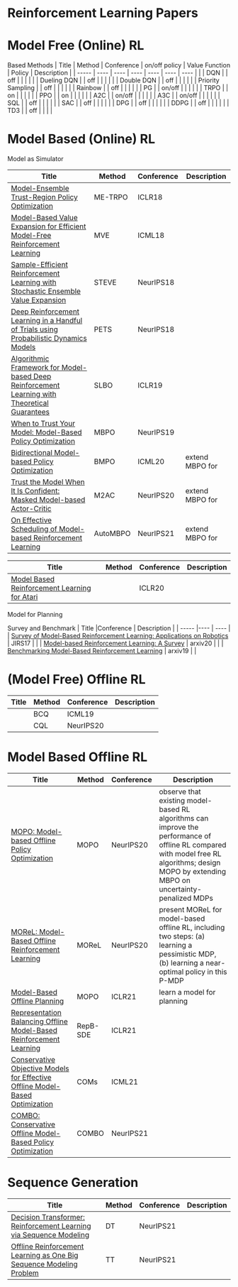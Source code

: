 # Reinforcement Learning Papers


Model Free (Online) RL
======
Based Methods
|  Title | Method | Conference | on/off policy | Value Function | Policy | Description |
| -----  | ----   | ----       |   ----  |   ---- | ----  |   ---- | 
| | DQN | | off | | | |
| | Dueling DQN | | off | | | |
| | Double DQN | | off | | | |
| | Priority Sampling | | off | | | |
| | Rainbow | | off | | | |
| | PG | | on/off | | | |
| | TRPO | | on | | | |
| | PPO | | on | | | |
| | A2C | | on/off | | | |
| | A3C | | on/off | | | |
|  | SQL | | off | | | |
|  | SAC | | off | | | |
|  | DPG | | off | | | |
|  | DDPG | | off | | | |
|  | TD3 | | off | | | |

Model Based (Online) RL
======
Model as Simulator

|  Title | Method | Conference |  Description |
| -----  | ----   | ----       |   ----  |
| [Model-Ensemble Trust-Region Policy Optimization](https://arxiv.org/pdf/1802.10592.pdf) | ME-TRPO | ICLR18 | |
| [Model-Based Value Expansion for Efficient Model-Free Reinforcement Learning](https://arxiv.org/pdf/1803.00101.pdf) | MVE | ICML18 |  |
| [Sample-Efficient Reinforcement Learning with Stochastic Ensemble Value Expansion](https://arxiv.org/pdf/1807.01675.pdf) | STEVE | NeurIPS18 | |
| [Deep Reinforcement Learning in a Handful of Trials using Probabilistic Dynamics Models](https://arxiv.org/pdf/1805.12114.pdf) | PETS | NeurIPS18 | |
| [Algorithmic Framework for Model-based Deep Reinforcement Learning with Theoretical Guarantees](https://arxiv.org/pdf/1807.03858.pdf)  | SLBO | ICLR19  | |
| [When to Trust Your Model: Model-Based Policy Optimization](https://arxiv.org/pdf/1906.08253.pdf) | MBPO | NeurIPS19  |  |
| [Bidirectional Model-based Policy Optimization](https://arxiv.org/pdf/2007.01995.pdf) | BMPO | ICML20  | extend MBPO for  |
| [Trust the Model When It Is Confident: Masked Model-based Actor-Critic](https://arxiv.org/pdf/2010.04893.pdf)| M2AC | NeurIPS20 | extend MBPO for |
| [On Effective Scheduling of Model-based Reinforcement Learning](https://arxiv.org/pdf/2111.08550.pdf) | AutoMBPO | NeurIPS21 | extend MBPO for |

|  Title | Method | Conference |  Description |
| -----  | ----   | ----       |   ----  |
| [Model Based Reinforcement Learning for Atari](https://arxiv.org/pdf/1903.00374.pdf) | | ICLR20 | |


Model for Planning


Survey and Benchmark
|  Title |Conference | Description |
| -----  |----       |   ----  |
| [Survey of Model-Based Reinforcement Learning: Applications on Robotics](https://www.researchgate.net/profile/Athanasios-Polydoros/publication/312921419_Survey_of_Model-Based_Reinforcement_Learning_Applications_on_Robotics/links/59cec68baca2721f434effc6/Survey-of-Model-Based-Reinforcement-Learning-Applications-on-Robotics.pdf) | JIRS17 | |
| [Model-based Reinforcement Learning: A Survey](https://arxiv.org/pdf/2006.16712.pdf) | arxiv20 | |
| [Benchmarking Model-Based Reinforcement Learning](https://arxiv.org/pdf/1907.02057.pdf) | arxiv19 | |


(Model Free) Offline RL
======

|  Title | Method | Conference | Description |
| -----  | ----   | ----       |   ----  |
| | BCQ | ICML19 | |
| | CQL | NeurIPS20 | |



Model Based Offline RL
======

|  Title | Method | Conference | Description |
| -----  | ----   | ----       |   ----  |
| [MOPO: Model-based Offline Policy Optimization](https://arxiv.org/pdf/2005.13239.pdf) | MOPO | NeurIPS20 | observe that existing model-based RL algorithms can improve the performance of offline RL compared with model free RL algorithms; design MOPO by extending MBPO on uncertainty-penalized MDPs  |
| [MOReL: Model-Based Offline Reinforcement Learning](https://arxiv.org/pdf/2005.05951.pdf) | MOReL | NeurIPS20 | present MOReL for model-based offline RL, including two steps: (a) learning a pessimistic MDP, (b) learning a near-optimal policy in this P-MDP |
| [Model-Based Offline Planning](https://arxiv.org/pdf/2008.05556.pdf) | MOPO | ICLR21 | learn a model for planning |
| [Representation Balancing Offline Model-Based Reinforcement Learning](https://openreview.net/pdf?id=QpNz8r_Ri2Y) | RepB-SDE | ICLR21 | |
| [Conservative Objective Models for Effective Offline Model-Based Optimization](https://arxiv.org/pdf/2107.06882.pdf) | COMs | ICML21 | |
| [COMBO: Conservative Offline Model-Based Policy Optimization](https://arxiv.org/pdf/2102.08363v1.pdf) | COMBO | NeurIPS21 | |


Sequence Generation
======
|  Title | Method | Conference | Description |
| -----  | ----   | ----       |   ----  |
| [Decision Transformer: Reinforcement Learning via Sequence Modeling](https://arxiv.org/pdf/2106.01345.pdf) | DT | NeurIPS21 | |
| [Offline Reinforcement Learning as One Big Sequence Modeling Problem](https://arxiv.org/pdf/2106.02039.pdf) | TT | NeurIPS21 | | 



